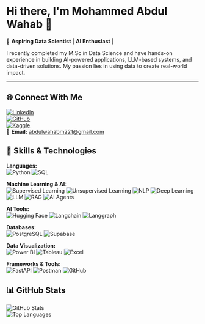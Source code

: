 # Hi there, I'm Mohammed Abdul Wahab 👋  

🎯 **Aspiring Data Scientist** | **AI Enthusiast** | 

I recently completed my M.Sc in Data Science and have hands-on experience in building AI-powered applications, LLM-based systems, and data-driven solutions. My passion lies in using data to create real-world impact.  

---

## 🌐 Connect With Me  
[![LinkedIn](https://img.shields.io/badge/LinkedIn-blue?logo=linkedin)](http://www.linkedin.com/in/mohammed-abdul-wahab-6758151b6)  
[![GitHub](https://img.shields.io/badge/GitHub-black?logo=github)](https://github.com/Mohammedabdulwahab2401)  
[![Kaggle](https://img.shields.io/badge/Kaggle-blue?logo=kaggle)](https://www.kaggle.com/mohammed1hskjdn)  
📧 **Email:** abdulwahabm221@gmail.com  

## 🚀 Skills & Technologies  

**Languages:**  
![Python](https://img.shields.io/badge/Python-3776AB?logo=python&logoColor=white) ![SQL](https://img.shields.io/badge/SQL-003B57?logo=database&logoColor=white)  

**Machine Learning & AI:**  
![Supervised Learning](https://img.shields.io/badge/Supervised%20Learning-FF6F00?logo=ai&logoColor=white) ![Unsupervised Learning](https://img.shields.io/badge/Unsupervised%20Learning-8E44AD?logo=ai&logoColor=white) ![NLP](https://img.shields.io/badge/NLP-FF4088?logo=natural-language-processing&logoColor=white)  ![Deep Learning](https://img.shields.io/badge/Deep%20Learning-0A66C2?logo=deeplearning&logoColor=white)  ![LLM](https://img.shields.io/badge/LLM-FF0000?logo=OpenAI&logoColor=white)  ![RAG](https://img.shields.io/badge/RAG-1F425F?logo=knowledgebase&logoColor=white) ![AI Agents](https://img.shields.io/badge/AI%20Agents-FF1493?logo=robot&logoColor=white)  

**AI Tools:**  
![Hugging Face](https://img.shields.io/badge/Hugging%20Face-FFD700?logo=huggingface&logoColor=black) ![Langchain](https://img.shields.io/badge/LangChain-00B4D8?logo=langchain&logoColor=white) ![Langgraph](https://img.shields.io/badge/LangGraph-FF5733?logo=graph&logoColor=white)  

**Databases:**  
![PostgreSQL](https://img.shields.io/badge/PostgreSQL-336791?logo=postgresql&logoColor=white) ![Supabase](https://img.shields.io/badge/Supabase-3ECF8E?logo=supabase&logoColor=white)  

**Data Visualization:**  
![Power BI](https://img.shields.io/badge/Power%20BI-F2C811?logo=powerbi&logoColor=black) ![Tableau](https://img.shields.io/badge/Tableau-E97627?logo=tableau&logoColor=white) ![Excel](https://img.shields.io/badge/Excel-217346?logo=microsoft-excel&logoColor=white)  

**Frameworks & Tools:**  
![FastAPI](https://img.shields.io/badge/FastAPI-009688?logo=fastapi&logoColor=white) ![Postman](https://img.shields.io/badge/Postman-FF6C37?logo=postman&logoColor=white) ![GitHub](https://img.shields.io/badge/GitHub-181717?logo=github&logoColor=white) 

## 📊 GitHub Stats  
![GitHub Stats](https://github-readme-stats.vercel.app/api?username=Mohammedabdulwahab2401&show_icons=true&theme=radical)  
![Top Languages](https://github-readme-stats.vercel.app/api/top-langs/?username=Mohammedabdulwahab2401&layout=compact&theme=radical)  

